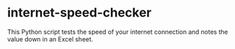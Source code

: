 # internet-speed-checker
This Python script tests the speed of your internet connection and notes the value down in an Excel sheet.
